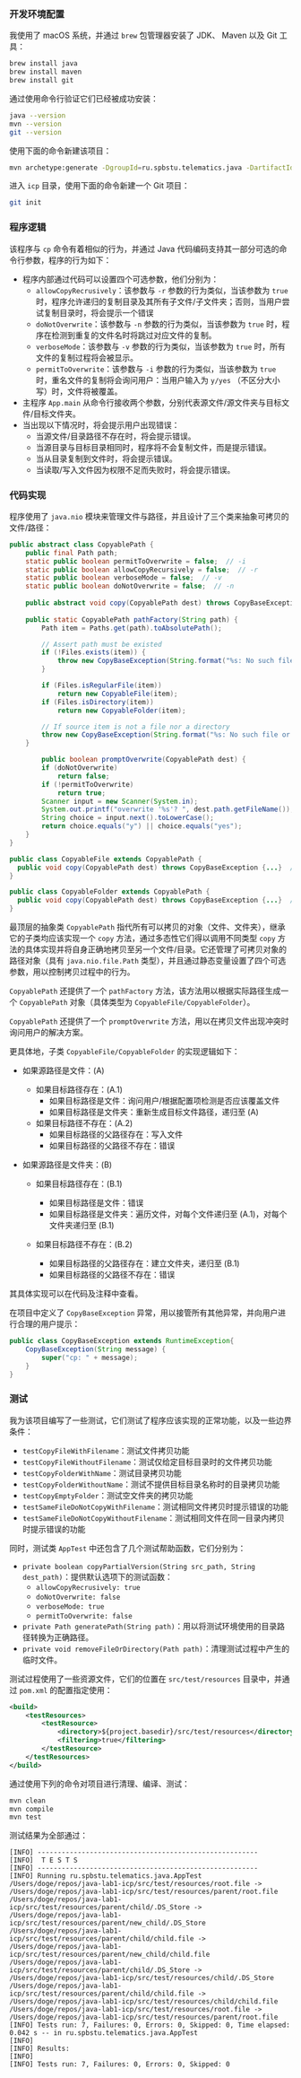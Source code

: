### 开发环境配置

我使用了 macOS 系统，并通过 `brew` 包管理器安装了 JDK、 Maven 以及 Git 工具：

```bash
brew install java
brew install maven
brew install git
```

通过使用命令行验证它们已经被成功安装：

```bash
java --version
mvn --version
git --version
```

使用下面的命令新建该项目：

```bash
mvn archetype:generate -DgroupId=ru.spbstu.telematics.java -DartifactId=icp -DarchetypeArtifactId=maven-archetype-quickstart -DinteractiveMode=false
```

进入 `icp` 目录，使用下面的命令新建一个 Git 项目：

```bash
git init
```

### 程序逻辑

该程序与 `cp` 命令有着相似的行为，并通过 Java 代码编码支持其一部分可选的命令行参数，程序的行为如下：

- 程序内部通过代码可以设置四个可选参数，他们分别为：
  - `allowCopyRecrusively`：该参数与 `-r` 参数的行为类似，当该参数为 `true` 时，程序允许递归的复制目录及其所有子文件/子文件夹；否则，当用户尝试复制目录时，将会提示一个错误
  - `doNotOverwrite`：该参数与 `-n` 参数的行为类似，当该参数为 `true` 时，程序在检测到重复的文件名时将跳过对应文件的复制。
  - `verboseMode`：该参数与 `-v` 参数的行为类似，当该参数为 `true` 时，所有文件的复制过程将会被显示。
  - `permitToOverwrite`：该参数与 `-i` 参数的行为类似，当该参数为 `true` 时，重名文件的复制将会询问用户：当用户输入为 `y/yes` （不区分大小写）时，文件将被覆盖。
- 主程序 `App.main` 从命令行接收两个参数，分别代表源文件/源文件夹与目标文件/目标文件夹。
- 当出现以下情况时，将会提示用户出现错误：
  - 当源文件/目录路径不存在时，将会提示错误。
  - 当源目录与目标目录相同时，程序将不会复制文件，而是提示错误。
  - 当从目录复制到文件时，将会提示错误。
  - 当读取/写入文件因为权限不足而失败时，将会提示错误。

### 代码实现

程序使用了 `java.nio` 模块来管理文件与路径，并且设计了三个类来抽象可拷贝的文件/路径：

```java
public abstract class CopyablePath {
    public final Path path;
    static public boolean permitToOverwrite = false;  // -i
    static public boolean allowCopyRecursively = false;  // -r
    static public boolean verboseMode = false;  // -v
    static public boolean doNotOverwrite = false;  // -n
  
    public abstract void copy(CopyablePath dest) throws CopyBaseException;
  
    public static CopyablePath pathFactory(String path) {
        Path item = Paths.get(path).toAbsolutePath();

        // Assert path must be existed
        if (!Files.exists(item)) {
            throw new CopyBaseException(String.format("%s: No such file or directory", item));
        }

        if (Files.isRegularFile(item))
            return new CopyableFile(item);
        if (Files.isDirectory(item))
            return new CopyableFolder(item);

        // If source item is not a file nor a directory
        throw new CopyBaseException(String.format("%s: No such file or directory", item));
    }

		public boolean promptOverwrite(CopyablePath dest) {
        if (doNotOverwrite)
            return false;
        if (!permitToOverwrite)
            return true;
        Scanner input = new Scanner(System.in);
        System.out.printf("overwrite '%s'? ", dest.path.getFileName());
        String choice = input.next().toLowerCase();
        return choice.equals("y") || choice.equals("yes");
    }
}

public class CopyableFile extends CopyablePath {
  public void copy(CopyablePath dest) throws CopyBaseException {...}  // Implemention
}

public class CopyableFolder extends CopyablePath {
  public void copy(CopyablePath dest) throws CopyBaseException {...}  // Implemention
}
```

最顶层的抽象类 `CopyablePath` 指代所有可以拷贝的对象（文件、文件夹），继承它的子类均应该实现一个 `copy` 方法，通过多态性它们得以调用不同类型 `copy` 方法的具体实现并将自身正确地拷贝至另一个文件/目录。它还管理了可拷贝对象的路径对象（具有 `java.nio.file.Path` 类型），并且通过静态变量设置了四个可选参数，用以控制拷贝过程中的行为。

`CopyablePath` 还提供了一个 `pathFactory` 方法，该方法用以根据实际路径生成一个 `CopyablePath` 对象（具体类型为 `CopyableFile/CopyableFolder`）。

`CopyablePath` 还提供了一个 `promptOverwrite` 方法，用以在拷贝文件出现冲突时询问用户的解决方案。

更具体地，子类 `CopyableFile/CopyableFolder` 的实现逻辑如下：

- 如果源路径是文件：(A)

  - 如果目标路径存在：(A.1)
    - 如果目标路径是文件：询问用户/根据配置项检测是否应该覆盖文件
    - 如果目标路径是文件夹：重新生成目标文件路径，递归至 (A)
  - 如果目标路径不存在：(A.2)
    - 如果目标路径的父路径存在：写入文件
    - 如果目标路径的父路径不存在：错误

- 如果源路径是文件夹：(B)

  - 如果目标路径存在：(B.1)

    - 如果目标路径是文件：错误
    - 如果目标路径是文件夹：遍历文件，对每个文件递归至 (A.1)，对每个文件夹递归至 (B.1)

  - 如果目标路径不存在：(B.2)
    - 如果目标路径的父路径存在：建立文件夹，递归至 (B.1)
    - 如果目标路径的父路径不存在：错误

其具体实现可以在代码及注释中查看。

在项目中定义了 `CopyBaseException` 异常，用以接管所有其他异常，并向用户进行合理的用户提示：

```java
public class CopyBaseException extends RuntimeException{
    CopyBaseException(String message) {
        super("cp: " + message);
    }
}
```

### 测试

我为该项目编写了一些测试，它们测试了程序应该实现的正常功能，以及一些边界条件：

- `testCopyFileWithFilename`：测试文件拷贝功能
- `testCopyFileWithoutFilename`：测试仅给定目标目录时的文件拷贝功能
- `testCopyFolderWithName`：测试目录拷贝功能
- `testCopyFolderWithoutName`：测试不提供目标目录名称时的目录拷贝功能
- `testCopyEmptyFolder`：测试空文件夹的拷贝功能
- `testSameFileDoNotCopyWithFilename`：测试相同文件拷贝时提示错误的功能
- `testSameFileDoNotCopyWithoutFilename`：测试相同文件在同一目录内拷贝时提示错误的功能

同时，测试类 `AppTest` 中还包含了几个测试帮助函数，它们分别为：

- `private boolean copyPartialVersion(String src_path, String dest_path)`：提供默认选项下的测试函数：
  - `allowCopyRecrusively: true`
  - `doNotOverwrite: false`
  - `verboseMode: true`
  - `permitToOverwrite: false`
- `private Path generatePath(String path)`：用以将测试环境使用的目录路径转换为正确路径。
- `private void removeFileOrDirectory(Path path)`：清理测试过程中产生的临时文件。

测试过程使用了一些资源文件，它们的位置在 `src/test/resources` 目录中，并通过 `pom.xml` 的配置指定使用：

```xml
<build>
    <testResources>
        <testResource>
          	<directory>${project.basedir}/src/test/resources</directory>
          	<filtering>true</filtering>
        </testResource>
    </testResources>
</build>
```

通过使用下列的命令对项目进行清理、编译、测试：

```bash
mvn clean
mvn compile
mvn test
```

测试结果为全部通过：

```
[INFO] -------------------------------------------------------
[INFO]  T E S T S
[INFO] -------------------------------------------------------
[INFO] Running ru.spbstu.telematics.java.AppTest
/Users/doge/repos/java-lab1-icp/src/test/resources/root.file -> /Users/doge/repos/java-lab1-icp/src/test/resources/parent/root.file
/Users/doge/repos/java-lab1-icp/src/test/resources/parent/child/.DS_Store -> /Users/doge/repos/java-lab1-icp/src/test/resources/parent/new_child/.DS_Store
/Users/doge/repos/java-lab1-icp/src/test/resources/parent/child/child.file -> /Users/doge/repos/java-lab1-icp/src/test/resources/parent/new_child/child.file
/Users/doge/repos/java-lab1-icp/src/test/resources/parent/child/.DS_Store -> /Users/doge/repos/java-lab1-icp/src/test/resources/child/.DS_Store
/Users/doge/repos/java-lab1-icp/src/test/resources/parent/child/child.file -> /Users/doge/repos/java-lab1-icp/src/test/resources/child/child.file
/Users/doge/repos/java-lab1-icp/src/test/resources/root.file -> /Users/doge/repos/java-lab1-icp/src/test/resources/parent/root.file
[INFO] Tests run: 7, Failures: 0, Errors: 0, Skipped: 0, Time elapsed: 0.042 s -- in ru.spbstu.telematics.java.AppTest
[INFO] 
[INFO] Results:
[INFO] 
[INFO] Tests run: 7, Failures: 0, Errors: 0, Skipped: 0
```

